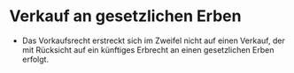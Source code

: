 # Verkauf an gesetzlichen Erben

- Das Vorkaufsrecht erstreckt sich im Zweifel nicht auf einen Verkauf, der mit Rücksicht auf ein künftiges Erbrecht an einen gesetzlichen Erben erfolgt.

